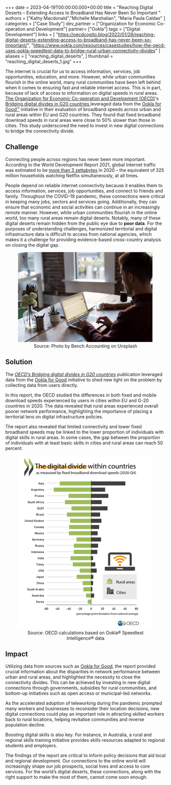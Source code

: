 +++
date = 2023-04-19T00:00:00.000+00:00
title = "Reaching Digital Deserts – Extending Access to Broadband Has Never Been So Important "
authors = ["Kathy Macdonald","Michelle Marshalian", "Maria Paula Caldas" ]
categories = ["Case Study"]
dev_partner = ["Organization for Economic Co-operation and Development"]
partner= ["Ookla"]
tags = ["Digital Development"]
links = [
    "https://oecdcogito.blog/2022/01/28/reaching-digital-deserts-extending-access-to-broadband-has-never-been-so-important/", "https://www.ookla.com/resources/casestudies/how-the-oecd-uses-ookla-speedtest-data-to-bridge-rural-urban-connectivity-divides"
]
aliases = [
    "reaching_digital_deserts",
]
thumbnail = "reaching_digital_deserts_1.jpg"
+++

The internet is crucial for us to access information, services, job opportunities, education, and more. However, while urban communities flourish in the online world, many rural communities have been left behind when it comes to ensuring fast and reliable internet access. This is in part, because of lack of access to information on digital speeds in rural areas. [The Organization for Economic Co-operation and Development (OECD)](https://www.oecd.org/)'s [Bridging digital divides in G20 countries ](https://www.oecd.org/publications/bridging-digital-divides-in-g20-countries-35c1d850-en.htm)leveraged data from the [Ookla for Good™](https://www.ookla.com/ookla-for-good) initiative in their evaluation of broadband speeds across urban and rural areas within EU and G20 countries. They found that fixed broadband download speeds in rural areas were close to 50% slower than those in cities. This study underscored the need to invest in new digital connections to bridge the connectivity divide.

## Challenge

Connecting people across regions has never been more important. According to the World Development Report 2021, global Internet traffic was estimated to be [more than 3 zettabytes](https://wdr2021.worldbank.org/stories/crossing-borders/) in 2020 – the equivalent of 325 million households watching Netflix simultaneously, at all times.

People depend on reliable internet connectivity because it enables them to access information, services, job opportunities, and connect to friends and family. Throughout the COVID-19 pandemic, these connections were critical in keeping many jobs, sectors and services going. Additionally, they can ensure that economic and social activities can continue in an increasingly remote manner. However, while urban communities flourish in the online world, too many rural areas remain digital deserts. Notably, many of these digital deserts remain hidden from the public eye due to **poor data**. For the purposes of understanding challenges, harmonized territorial and digital infrastructure data is difficult to access from national agencies, which makes it a challenge for providing evidence-based cross-country analysis on closing the digital gap.

<figure align="center">
    <img src="reaching_digital_deserts_1.jpg" width="560"/>
    <figcaption>
        <center>Source: Photo by Bench Accounting on Unsplash </center>
    </figcaption>
</figure>

## Solution
The *[OECD’s Bridging digital divides in G20 countries](https://www.oecd.org/publications/bridging-digital-divides-in-g20-countries-35c1d850-en.htm)* publication leveraged data from the [Ookla for Good](https://www.ookla.com/ookla-for-good) initiative to shed new light on the problem by collecting data from users directly.

In this report, the OECD studied the differences in both fixed and mobile download speeds experienced by users in cities within EU and G-20 countries in 2020. The data revealed that rural areas experienced overall poorer network performance, highlighting the importance of placing a territorial lens on digital infrastructure policies.

The report also revealed that limited connectivity and lower fixed broadband speeds may be linked to the lower proportion of individuals with digital skills in rural areas. In some cases, the gap between the proportion of individuals with at least basic skills in cities and rural areas can reach 50 percent.

<figure align="center">
    <img src="reaching_digital_deserts_2.png" width="560"/>
    <figcaption>
        <center>Source: OECD calculations based on Ookla® Speedtest Intelligence® data </center>
    </figcaption>
</figure>

## Impact

Utilizing data from sources such as [Ookla for Good](https://www.ookla.com/ookla-for-good), the report provided crucial information about the disparities in network performance between urban and rural areas, and highlighted the necessity to close the connectivity divides. This can be achieved by investing in new digital connections through governments, subsidies for rural communities, and bottom-up initiatives such as open access or municipal-led networks.

As the accelerated adoption of teleworking during the pandemic prompted many workers and businesses to reconsider their location decisions, new digital connections could play an important role in attracting skilled workers back to rural locations, helping revitalise communities and reverse population decline.

Boosting digital skills is also key. For instance, in Australia, a rural and regional skills training initiative provides skills resources adapted to regional students and employers.

The findings of the report are critical to inform policy decisions that aid local and regional development. Our connections to the online world will increasingly shape our job prospects, social lives and access to core services. For the world’s digital deserts, these connections, along with the right support to make the most of them, cannot come soon enough.